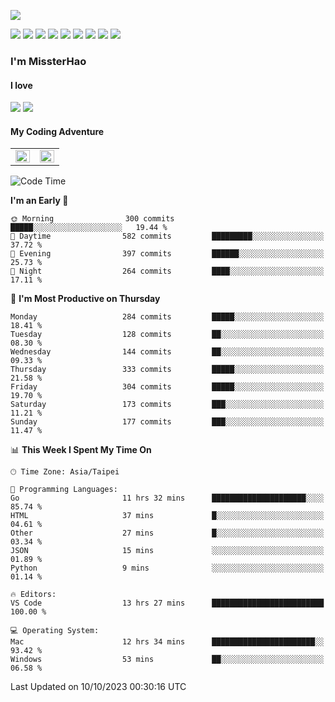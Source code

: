 ![](https://komarev.com/ghpvc/?username=MissterHao&color=ff69b4)

[![](https://img.shields.io/badge/Amazon%20AWS-%23232F3E?logo=amazon-aws&logoColor=white&style=for-the-badge)](https://aws.amazon.com/)
[![](https://img.shields.io/badge/Python-3776AB?style=for-the-badge&logo=python&logoColor=white)](https://www.djangoproject.com/)
[![](https://img.shields.io/badge/Django-092E20?style=for-the-badge&logo=django&logoColor=white)](https://www.python.org/)
[![](https://img.shields.io/badge/Rust-%23EB6400?style=for-the-badge&logo=rust&logoColor=white)](https://www.python.org/)
[![](https://img.shields.io/badge/Flask-23232F3E?style=for-the-badge&logo=flask&logoColor=white)](https://flask.palletsprojects.com/en/2.1.x/)
[![](https://img.shields.io/badge/go-%2300ADD8.svg?&style=for-the-badge&logo=go&logoColor=white)](https://golang.org/)
[![](https://img.shields.io/badge/javascript-%23F7DF1E.svg?&style=for-the-badge&logo=javascript&logoColor=black)](https://www.javascript.com/)
[![](https://img.shields.io/badge/mysql-%234479A1.svg?&style=for-the-badge&logo=mysql&logoColor=white)](https://www.mysql.com/)
[![](https://img.shields.io/badge/docker-%232496ED.svg?&style=for-the-badge&logo=docker&logoColor=white)](https://www.docker.com/)

### I'm MissterHao

#### I love  
![](https://img.shields.io/badge/Netflix-E50914?style=for-the-badge&logo=netflix&logoColor=white)
![](https://img.shields.io/badge/YouTube-FF0000?style=for-the-badge&logo=youtube&logoColor=white)

#### My Coding Adventure
<!-- Readme stats -->
<!-- https://github.com/anuraghazra/github-readme-stats -->
<table>
<tr>
    <td valign="top" width="50%">
    <img src="https://github-readme-stats.vercel.app/api?username=MissterHao&hide_border=true&show_icons=true&locale=en" align="left" style="width: 100%" />
    </td>
    <td valign="top" width="50%">
    <img src="https://github-readme-stats.vercel.app/api/top-langs?username=MissterHao&hide_border=true&show_icons=true&locale=en&layout=compact" align="left" style="width: 100%" />
    </td>
</tr>
</table>  


<!--START_SECTION:waka-->
![Code Time](http://img.shields.io/badge/Code%20Time-1%2C014%20hrs%2038%20mins-blue)

**I'm an Early 🐤** 

```text
🌞 Morning                300 commits         █████░░░░░░░░░░░░░░░░░░░░   19.44 % 
🌆 Daytime                582 commits         █████████░░░░░░░░░░░░░░░░   37.72 % 
🌃 Evening                397 commits         ██████░░░░░░░░░░░░░░░░░░░   25.73 % 
🌙 Night                  264 commits         ████░░░░░░░░░░░░░░░░░░░░░   17.11 % 
```
📅 **I'm Most Productive on Thursday** 

```text
Monday                   284 commits         █████░░░░░░░░░░░░░░░░░░░░   18.41 % 
Tuesday                  128 commits         ██░░░░░░░░░░░░░░░░░░░░░░░   08.30 % 
Wednesday                144 commits         ██░░░░░░░░░░░░░░░░░░░░░░░   09.33 % 
Thursday                 333 commits         █████░░░░░░░░░░░░░░░░░░░░   21.58 % 
Friday                   304 commits         █████░░░░░░░░░░░░░░░░░░░░   19.70 % 
Saturday                 173 commits         ███░░░░░░░░░░░░░░░░░░░░░░   11.21 % 
Sunday                   177 commits         ███░░░░░░░░░░░░░░░░░░░░░░   11.47 % 
```


📊 **This Week I Spent My Time On** 

```text
🕑︎ Time Zone: Asia/Taipei

💬 Programming Languages: 
Go                       11 hrs 32 mins      █████████████████████░░░░   85.74 % 
HTML                     37 mins             █░░░░░░░░░░░░░░░░░░░░░░░░   04.61 % 
Other                    27 mins             █░░░░░░░░░░░░░░░░░░░░░░░░   03.34 % 
JSON                     15 mins             ░░░░░░░░░░░░░░░░░░░░░░░░░   01.89 % 
Python                   9 mins              ░░░░░░░░░░░░░░░░░░░░░░░░░   01.14 % 

🔥 Editors: 
VS Code                  13 hrs 27 mins      █████████████████████████   100.00 % 

💻 Operating System: 
Mac                      12 hrs 34 mins      ███████████████████████░░   93.42 % 
Windows                  53 mins             ██░░░░░░░░░░░░░░░░░░░░░░░   06.58 % 
```


 Last Updated on 10/10/2023 00:30:16 UTC
<!--END_SECTION:waka-->

<!--
**MissterHao/MissterHao** is a ✨ _special_ ✨ repository because its `README.md` (this file) appears on your GitHub profile.

Here are some ideas to get you started:

- 🔭 I’m currently working on ...
- 🌱 I’m currently learning ...
- 👯 I’m looking to collaborate on ...
- 🤔 I’m looking for help with ...
- 💬 Ask me about ...
- 📫 How to reach me: ...
- 😄 Pronouns: ...
- ⚡ Fun fact: ...
-->
